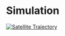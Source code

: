 # Simulation

[![Satellite Trajectory](https://mg-2025p03.github.io/physics/_pics/GP2.1.png)](https://mg-2025p03.github.io/physics/Physics/2%20Gravity/P2/satellite_trajectory.html)